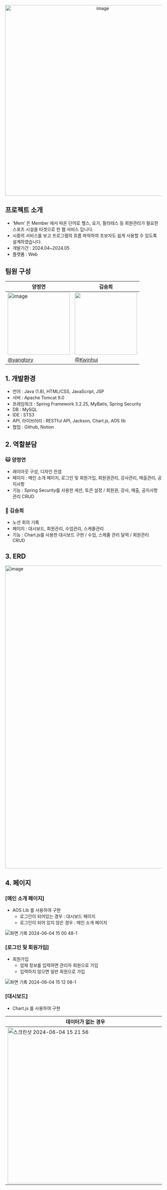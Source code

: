 <p align="center">
  <img width="612" alt="image" src="https://github.com/yangtory/2024-Team-Mem/assets/151486114/a982f43e-ee9b-4820-a563-07d053240a60">
</p>

## 프로젝트 소개
- ‘Mem’ 은 Member 에서 따온 단어로 헬스, 요가, 필라테스 등 회원관리가 필요한 스포츠 시설을 타겟으로 한 웹 서비스 입니다.
- 시중의 서비스를 보고 프로그램의 흐름 파악하여 초보자도 쉽게 사용할 수 있도록 설계하였습니다.
- 개발기간 : 2024.04~2024.05
- 플랫폼 : Web
  
## 팀원 구성
|양정연|김승희|
|------|---|
|<img width="200px" alt="image" src="https://github.com/yangtory/2024-Team-Mem/assets/151486114/4dd13ed9-5ed4-4c9e-b40c-ff42a4ac6900">|<img width="200px" src="https://github.com/yangtory/2024-Team-Mem/assets/151486114/22a1d0f1-9b66-45ed-b9c3-174d8606d992">|
|[@yangtory](https://github.com/yangtory)|[@Kwinhui](https://github.com/Kwinhui)|

## 1. 개발환경
- 언어 : Java (1.8), HTML/CSS, JavaScript, JSP
- 서버 : Apache Tomcat 9.0
- 프레임워크 : Spring Framework 3.2.25,  MyBatis, Spring Security
- DB : MySQL
- IDE : STS3
- API, 라이브러리 : RESTful API, Jackson, Chart.js, AOS lib
- 협업 : Github, Notion

## 2. 역할분담
### 🐱 양정연
- 레이아웃 구성, 디자인 컨셉
- 페이지 : 메인 소개 페이지, 로그인 및 회원가입, 회원권관리, 강사관리, 매출관리, 공지사항
- 기능 : Spring Security를 사용한 세션, 토큰 설정 / 회원권, 강사, 매출, 공지사항 관리 CRUD

### 🐶 김승희
- 노션 회의 기록
- 페이지 : 대시보드, 회원관리, 수업관리, 스케줄관리
- 기능 : Chart.js를 사용한 대시보드 구현 / 수업, 스케줄 관리 달력 / 회원관리 CRUD 

## 3. ERD
<img width="972" alt="image" src="https://github.com/yangtory/2024-Team-Mem/assets/151486114/51b30e15-1ee9-41c7-9d1c-66148f0f4050">

## 4. 페이지
### [메인 소개 페이지]
- AOS Lib 를 사용하여 구현
    - 로그인이 되어있는 경우 : 대시보드 페이지
    - 로그인이 되어 있지 않은 경우 : 메인 소개 페이지

![화면 기록 2024-06-04 15 00 48-1](https://github.com/yangtory/2024-Team-Mem/assets/151486114/311c598a-5c00-493a-8b33-c609828983a3)

### [로그인 및 회원가입]
- 회원가입
  - 업체 정보를 입력하면 관리자 회원으로 가입
  - 입력하지 않으면 일반 회원으로 가입

![화면 기록 2024-06-04 15 12 08-1](https://github.com/yangtory/2024-Team-Mem/assets/151486114/2a1d563d-252f-470c-ae0a-a9854427c024)

### [대시보드]
- Chart.js 를 사용하여 구현
  
|데이터가 없는 경우|데이터가 있는 경우|
|--------------|-------------|
|<img width="500px" alt="스크린샷 2024-06-04 15 21 56" src="https://github.com/yangtory/2024-Team-Mem/assets/151486114/9d24cddb-0548-4c89-a1c7-ed2a09cd9723">|<img width="500px" alt="스크린샷 2024-06-04 15 23 51" src="https://github.com/yangtory/2024-Team-Mem/assets/151486114/06ac8cc0-3c84-4864-af2c-7d4ea3fcac2a">|

### 
